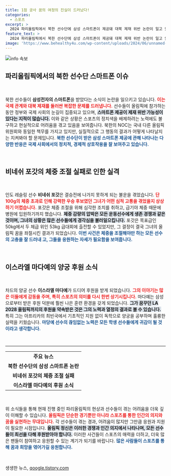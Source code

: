 ```yaml
---
title: 1점 궁사 꿈의 여정의 진실이 드러났다!
categories:
  - 스포츠
excerpt: >
  2024 파리올림픽에서 북한 선수단에 삼성 스마트폰이 제공돼 대북 제재 위반 논란이 일고 있다.   또한, 인도 레슬러 비네쉬 포갓이 100g 초과로 결승 진출에 실패했으며, 차드의 1점 궁사 이스라엘 마다예는 한국 기업의 후원을 받게 되어 감동을 안겼다.
feature_text: >
  2024 파리올림픽에서 북한 선수단에 삼성 스마트폰이 제공돼 대북 제재 위반 논란이 일고 있다.   또한, 인도 레슬러 비네쉬 포갓이 100g 초과로 결승 진출에 실패했으며, 차드의 1점 궁사 이스라엘 마다예는 한국 기업의 후원을 받게 되어 감동을 안겼다.
image: 'https://www.behealthy4u.com/wp-content/uploads/2024/06/unnamed-file.png'
---
```


<p><img src="https://www.behealthy4u.com/wp-content/uploads/2024/06/unnamed-file.png" alt="info 속보" /></p>

<h2 data-ke-size="size26">파리올림픽에서의 북한 선수단 스마트폰 이슈</h2>

<p data-ke-size="size16">&nbsp;</p>

<p>북한 선수들이 <b>삼성전자의 스마트폰</b>을 받았다는 소식이 논란을 일으키고 있습니다. <b><span style="color: #ee2323;">이는 국제 관계와 대북 제재를 둘러싼 복잡한 문제를 드러냅니다.</span></b> 선수들이 올림픽에 참가하는 동안 정부와 국제 사회의 눈길이 집중되고 있으며, <b><span style="background-color: #21538527;">스마트폰 제공이 제재 위반 가능성이 있다는 지적이 많습니다.</span></b> 이와 같은 상황은 스포츠의 정치색을 배제하려는 노력에도 불구하고 현실적으로 어려움을 겪고 있음을 보여줍니다. 북한의 NOC는 국내 다른 올림픽위원회와 동일한 책무를 가지고 있지만, 실질적으로 그 행동의 결과가 어떻게 나타날지는 지켜봐야 할 문제입니다. <b><span style="color: #1a5490;">북한 선수단이 받은 삼성 스마트폰 제공에 관해 나타나는 다양한 반응은 국제 사회에서의 정치적, 경제적 상호작용을 잘 보여주고 있습니다.</span></b></p>

<p data-ke-size="size16">&nbsp;</p>

<h2 data-ke-size="size26">비네쉬 포갓의 체중 조절 실패로 인한 실격</h2>

<p data-ke-size="size16">&nbsp;</p>

<p>인도 레슬링 선수 <b>비네쉬 포갓</b>은 결승전에 나가지 못하게 되는 불운을 겪었습니다. <b><span style="color: #ee2323;">단 100g의 체중 초과로 인해 강력한 우승 후보였던 그녀가 어떤 심적 고통을 겪었을지 상상하기 어렵습니다.</span></b> 포갓은 체중 조절을 위해 심각한 조치를 취하고, 급기야 체중 때문에 병원에 입원하기까지 했습니다. <b><span style="background-color: #21538527;">체중 감량의 압박은 모든 운동선수에게 생존 경쟁과 같은 것이며, 그녀의 상황은 많은 선수들에게 경각심을 불러일으킵니다.</span></b> 포갓은 목표급인 50kg에서 두 체급 위인 53kg 급대회에 출전할 수 있었지만, 그 결정이 결국 그녀의 올림픽 꿈을 좌절시킨 결과가 되었습니다. <b><span style="color: #1a5490;">이번 사건은 체중을 조절해야만 하는 모든 선수의 고충을 잘 드러내 고, 그들을 응원하는 자세가 필요함을 보여줍니다.</span></b></p>

<p data-ke-size="size16">&nbsp;</p>

<h2 data-ke-size="size26">이스라엘 마다예의 양궁 후원 소식</h2>

<p data-ke-size="size16">&nbsp;</p>

<p>차드의 양궁 선수 <b>이스라엘 마다예</b>가 드디어 후원을 받게 되었습니다. <b><span style="color: #ee2323;">그의 이야기는 많은 이들에게 감동을 주며, 특히 스포츠의 의미를 다시 한번 상기시킵니다.</span></b> 마다예는 삼성으로부터 받은 후원 덕분에 훨씬 나은 훈련 환경을 갖게 되었습니다. <b><span style="background-color: #21538527;">그가 꿈꾸던 LA 2028 올림픽까지의 후원을 약속받은 것은 그의 노력과 열정의 결과로 볼 수 있습니다.</span></b> 특히 그는 아프리카의 최빈국에서 기초적인 지원 없이 독학으로 양궁을 공부하며 훌륭한 실력을 키웠습니다. <b><span style="color: #1a5490;">마당예 선수의 끊임없는 노력은 모든 학생 선수들에게 귀감이 될 것이라고 생각합니다.</span></b> </p>

<p data-ke-size="size16">&nbsp;</p>

<hr>

<table>
<tr>
    <td style="text-align: center; height: 17px;"><b>주요 뉴스</b></td>
</tr>
<tr>
    <td style="text-align: center; height: 17px;"><b>북한 선수단의 삼성 스마트폰 논란</b></td>
</tr>
<tr>
    <td style="text-align: center; height: 17px;"><b>비네쉬 포갓의 체중 조절 실패</b></td>
</tr>
<tr>
    <td style="text-align: center; height: 17px;"><b>이스라엘 마다예의 후원 소식</b></td>
</tr>
</table>

<p data-ke-size="size16">&nbsp;</p> 

<p>위 소식들을 통해 현재 진행 중인 파리올림픽의 현상과 선수들이 겪는 어려움을 더욱 깊이 이해할 수 있습니다. <b><span style="color: #ee2323;">올림픽은 단순한 경기뿐만 아니라 스포츠를 통한 인간의 의지와 꿈을 실현하는 무대입니다.</span></b> 각 선수들이 겪는 경과, 어려움이 많지만 그만큼 응원과 지원이 필요한 시점입니다. <b><span style="background-color: #21538527;">올림픽 정신은 이러한 경쟁과 인간 의지에서 나타나며, 모든 선수들이 최선을 다해 후원받아야 합니다.</span></b>  이러한 사건들이 스포츠의 매력을 더하고, 더욱 많은 팬들이 참여하고 응원할 수 있는 계기가 되기를 바랍니다. <b><span style="color: #1a5490;">많은 사람들이 스포츠를 통해 꿈과 희망을 엮어가길 응원합니다.</span></b> </p>

<p data-ke-size="size16">&nbsp;</p>
생생한 뉴스, <a href="https://qoogle.tistory.com" rel="dofollow">qoogle.tistory.com</a>


